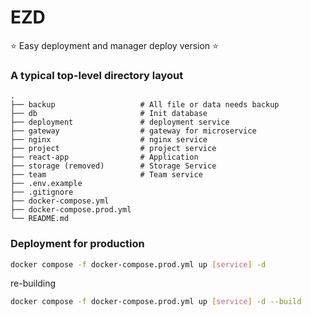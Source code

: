 # EZD
⭐ Easy deployment and manager deploy version ⭐

### A typical top-level directory layout
    .
    ├── backup                   # All file or data needs backup
    ├── db                       # Init database
    ├── deployment               # deployment service
    ├── gateway                  # gateway for microservice
    ├── nginx                    # nginx service
    ├── project                  # project service
    ├── react-app                # Application
    ├── storage (removed)        # Storage Service
    ├── team                     # Team service
    ├── .env.example
    ├── .gitignore
    ├── docker-compose.yml
    ├── docker-compose.prod.yml
    └── README.md

### Deployment for production
```sh
docker compose -f docker-compose.prod.yml up [service] -d
```
re-building
```sh
docker compose -f docker-compose.prod.yml up [service] -d --build
```